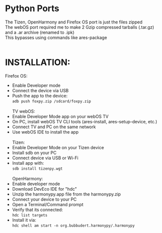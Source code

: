 # Python Ports
The Tizen, OpenHarmony and Firefox OS port is just the files zipped <br>
The webOS port required me to make 2 Gzip compressed tarballs (.tar.gz) and a .ar archive (renamed to .ipk) <br>
This bypasses using commands like ares-package <br>
<br>
# INSTALLATION: <br>
Firefox OS: <br>
- Enable Developer mode <br>
- Connect the device via USB <br>
- Push the app to the device:<br>
   ```adb push foxpy.zip /sdcard/foxpy.zip``` <br>
   <br>
TV webOS: <br>
- Enable Developer Mode app on your webOS TV <br>
- On PC, install webOS TV CLI tools (ares-install, ares-setup-device, etc.) <br>
- Connect TV and PC on the same network <br>
- Use webOS IDE to install the app <br>
   <br>
Tizen: <br>
- Enable Developer Mode on your Tizen device <br>
- Install sdb on your PC <br>
- Connect device via USB or Wi-Fi <br>
- Install app with: <br>
  ```sdb install tizenpy.wgt``` <br>
   <br>
   OpenHarmony: <br>
- Enable developer mode <br>
- Download DevEco IDE for "hdc" <br>
- Unzip the harmonypy.app file from the harmonypy.zip <br>
- Connect your device to your PC <br>
- Open a Terminal/Command prompt <br>
- Verify that its connected: <br>
   ```hdc list targets``` <br>
- Install it via: <br>
  ```hdc shell am start -n org.bubbudert.harmonypy/.harmonypy``` <br>
